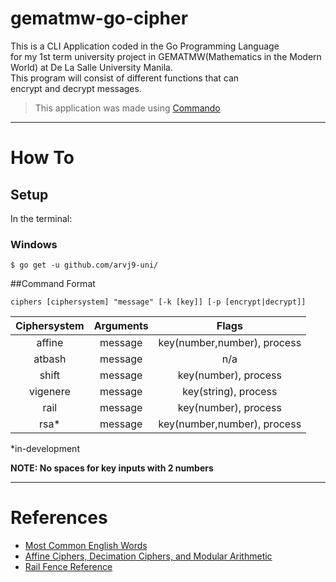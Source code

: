 # gematmw-go-cipher
This is a CLI Application coded in the Go Programming Language \
for my 1st term university project in GEMATMW(Mathematics in the Modern World) at De La Salle University Manila. \
This program will consist of different functions that can \
encrypt and decrypt messages.
> This application was made using [Commando](https://github.com/thatisuday/commando)

---
# How To
## Setup
In the terminal:
### Windows
```
$ go get -u github.com/arvj9-uni/
```

##Command Format
```
ciphers [ciphersystem] "message" [-k [key]] [-p [encrypt|decrypt]]
```
| Ciphersystem  | Arguments | Flags |
| :-----------: | :-------: | :---: |
| affine        | message   | key(number,number), process |
| atbash        | message   |           n/a        |
| shift         | message   | key(number), process |
| vigenere      | message   | key(string), process |
| rail          | message   | key(number), process |
| rsa*          | message   | key(number,number), process |

*in-development

__NOTE: No spaces for key inputs with 2 numbers__ 

---
# References
- [Most Common English Words](https://github.com/first20hours/google-10000-english)
- [Affine Ciphers, Decimation Ciphers, and Modular Arithmetic](http://pi.math.cornell.edu/~kozdron/Teaching/Cornell/135Summer06/Handouts/affine.pdf)
- [Rail Fence Reference](https://www.geeksforgeeks.org/rail-fence-cipher-encryption-decryption/)